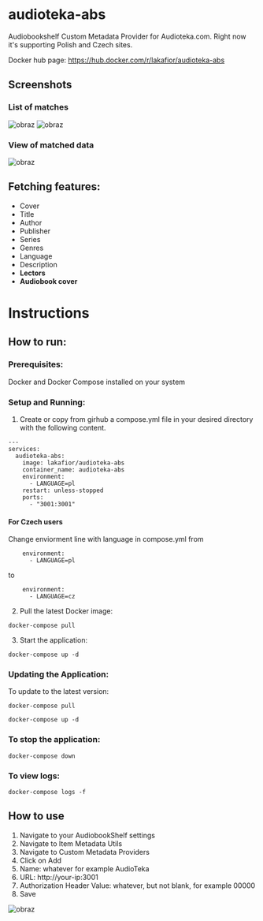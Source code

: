 # audioteka-abs
Audiobookshelf Custom Metadata Provider for Audioteka.com. 
Right now it's supporting Polish and Czech sites.

Docker hub page: https://hub.docker.com/r/lakafior/audioteka-abs

## Screenshots

### List of matches
![obraz](https://github.com/user-attachments/assets/411b5897-38cf-4c31-bb1c-4b4dfb62d02c)
![obraz](https://github.com/user-attachments/assets/d470bb59-9d42-4c32-a65c-2f14b81cc71b)


### View of matched data
![obraz](https://github.com/user-attachments/assets/68828be1-fc74-4c08-b44b-b6977c497df4)

## Fetching features:
- Cover
- Title
- Author
- Publisher
- Series
- Genres
- Language
- Description
- **Lectors**
- **Audiobook cover**

# Instructions

## How to run:

### Prerequisites:
Docker and Docker Compose installed on your system

### Setup and Running:
1. Create or copy from girhub a compose.yml file in your desired directory with the following content.
```
---
services:
  audioteka-abs:
    image: lakafior/audioteka-abs
    container_name: audioteka-abs
    environment:
      - LANGUAGE=pl
    restart: unless-stopped
    ports:
      - "3001:3001"
```
#### For Czech users
Change enviorment line with language in compose.yml from
```
    environment:
      - LANGUAGE=pl
```
to
```
    environment:
      - LANGUAGE=cz
```
2. Pull the latest Docker image:
```
docker-compose pull
```
3. Start the application:
```
docker-compose up -d
```


### Updating the Application:
To update to the latest version:
```
docker-compose pull
```
```
docker-compose up -d
```

### To stop the application:

```
docker-compose down
```

### To view logs:

```
docker-compose logs -f
```

## How to use
1. Navigate to your AudiobookShelf settings
2. Navigate to Item Metadata Utils
3. Navigate to Custom Metadata Providers
4. Click on Add
5. Name: whatever for example AudioTeka
6. URL: http://your-ip:3001
7. Authorization Header Value: whatever, but not blank, for example 00000
8. Save

![obraz](https://github.com/user-attachments/assets/39ab7936-0b48-4a61-b418-840d02855522)

